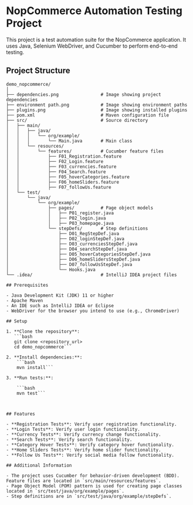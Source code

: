 # NopCommerce Automation Testing Project

This project is a test automation suite for the NopCommerce application. It uses Java, Selenium WebDriver, and Cucumber to perform end-to-end testing.

## Project Structure

```plaintext
demo_nopcommerce/
│
├── dependencies.png                # Image showing project dependencies
├── environment path.png            # Image showing environment paths
├── plugins.png                     # Image showing installed plugins
├── pom.xml                         # Maven configuration file
├── src/                            # Source directory
│   ├── main/
│   │   ├── java/
│   │   │   └── org/example/
│   │   │       └── Main.java       # Main class
│   │   └── resources/
│   │       └── features/           # Cucumber feature files
│   │           ├── F01_Registration.feature
│   │           ├── F02_Login.feature
│   │           ├── F03_currencies.feature
│   │           ├── F04_Search.feature
│   │           ├── F05_hoverCategories.feature
│   │           ├── F06_homeSliders.feature
│   │           ├── F07_followUs.feature
│   └── test/
│       └── java/
│           └── org/example/
│               ├── pages/          # Page object models
│               │   ├── P01_register.java
│               │   ├── P02_login.java
│               │   ├── P03_homepage.java
│               └── stepDefs/       # Step definitions
│                   ├── D01_RegStepDef.java
│                   ├── D02_loginStepDef.java
│                   ├── D03_currenciesStepDef.java
│                   ├── D04_searchStepDef.java
│                   ├── D05_hoverCategoriesStepDef.java
│                   ├── D06_homeSlidersStepDef.java
│                   ├── D07_followUsStepDef.java
│                   └── Hooks.java
└── .idea/                          # IntelliJ IDEA project files

## Prerequisites

- Java Development Kit (JDK) 11 or higher
- Apache Maven
- An IDE such as IntelliJ IDEA or Eclipse
- WebDriver for the browser you intend to use (e.g., ChromeDriver)

## Setup

1. **Clone the repository**:
   ```bash
   git clone <repository_url>
   cd demo_nopcommerce```

2. **Install dependencies:**:
    ```bash
    mvn install```

3. **Run tests:**:

    ```bash
    mvn test```

    

## Features

- **Registration Tests**: Verify user registration functionality.
- **Login Tests**: Verify user login functionality.
- **Currency Tests**: Verify currency change functionality.
- **Search Tests**: Verify search functionality.
- **Category Hover Tests**: Verify category hover functionality.
- **Home Sliders Tests**: Verify home slider functionality.
- **Follow Us Tests**: Verify social media follow functionality.

## Additional Information

- The project uses Cucumber for behavior-driven development (BDD). Feature files are located in `src/main/resources/features`.
- Page Object Model (POM) pattern is used for creating page classes located in `src/test/java/org/example/pages`.
- Step definitions are in `src/test/java/org/example/stepDefs`.

